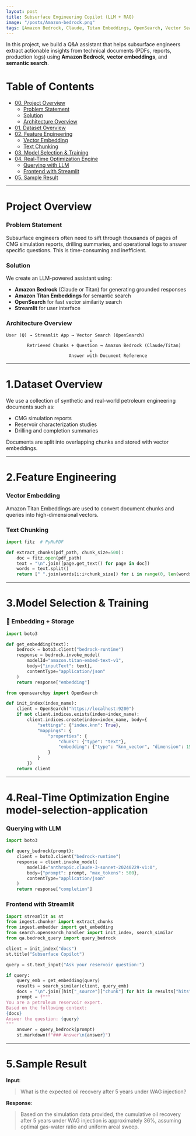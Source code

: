 ```yaml
---
layout: post
title: Subsurface Engineering Copilot (LLM + RAG)
image: "/posts/Amazon-bedrock.png"
tags: [Amazon Bedrock, Claude, Titan Embeddings, OpenSearch, Vector Search, RAG, LLM, Semantic Search, Prompt Engineering]
---
```


In this project, we build a Q&A assistant that helps subsurface engineers extract actionable insights from technical documents (PDFs, reports, production logs) using **Amazon Bedrock**, **vector embeddings**, and **semantic search**.


# Table of Contents

- [00. Project Overview](#overview-main)
    - [Problem Statement](#problem-statement)
    - [Solution](#problem-solution)
    - [Architecture Overview](#architecture-overview)
- [01. Dataset Overview](#data-overview)
- [02. Feature Engineering](#fe-overview)
    - [Vector Embedding](#vector-embedding)
    - [Text Chunking](#text-chunking)
- [03. Model Selection & Training](#model-selection-application)
- [04. Real-Time Optimization Engine](#real-time-opt-engine) 
    - [Querying with LLM](#query-llm)
    - [Frontend with Streamlit](#frontend-streamlit)
- [05. Sample Result](#sample-result)

---

# Project Overview <a name="overview-main"></a>

### Problem Statement  <a name="problem-statement"></a>
Subsurface engineers often need to sift through thousands of pages of CMG simulation reports, drilling summaries, and operational logs to answer specific questions. This is time-consuming and inefficient.

### Solution  <a name="problem-solution"></a>
We create an LLM-powered assistant using:
- **Amazon Bedrock** (Claude or Titan) for generating grounded responses
- **Amazon Titan Embeddings** for semantic search
- **OpenSearch** for fast vector similarity search
- **Streamlit** for user interface

### Architecture Overview <a name="architecture-overview"></a>
```
User (Q) → Streamlit App → Vector Search (OpenSearch)
                                ↓
        Retrieved Chunks + Question → Amazon Bedrock (Claude/Titan)
                                ↓
                        Answer with Document Reference
```

---

# 1.Dataset Overview <a name="data-overview"></a>

We use a collection of synthetic and real-world petroleum engineering documents such as:
- CMG simulation reports
- Reservoir characterization studies
- Drilling and completion summaries

Documents are split into overlapping chunks and stored with vector embeddings.

---

# 2.Feature Engineering <a name="fe-overview"></a>

### Vector Embedding <a name="vector-embedding"></a>
Amazon Titan Embeddings are used to convert document chunks and queries into high-dimensional vectors.

### Text Chunking <a name="text-chunking"></a>
```python
import fitz  # PyMuPDF

def extract_chunks(pdf_path, chunk_size=500):
    doc = fitz.open(pdf_path)
    text = "\n".join([page.get_text() for page in doc])
    words = text.split()
    return [" ".join(words[i:i+chunk_size]) for i in range(0, len(words), chunk_size)]
```

---

# 3.Model Selection & Training <a name="model-selection-application"></a> 

### 🔧 Embedding + Storage
```python
import boto3

def get_embedding(text):
    bedrock = boto3.client("bedrock-runtime")
    response = bedrock.invoke_model(
        modelId="amazon.titan-embed-text-v1",
        body={"inputText": text},
        contentType="application/json"
    )
    return response["embedding"]
```

```python
from opensearchpy import OpenSearch

def init_index(index_name):
    client = OpenSearch("https://localhost:9200")
    if not client.indices.exists(index=index_name):
        client.indices.create(index=index_name, body={
            "settings": {"index.knn": True},
            "mappings": {
                "properties": {
                    "chunk": {"type": "text"},
                    "embedding": {"type": "knn_vector", "dimension": 1536}
                }
            }
        })
    return client
```

---

# 4.Real-Time Optimization Engine model-selection-application <a name="real-time-opt-engine"></a>

### Querying with LLM <a name="query-llm"></a>
```python
import boto3

def query_bedrock(prompt):
    client = boto3.client("bedrock-runtime")
    response = client.invoke_model(
        modelId="anthropic.claude-3-sonnet-20240229-v1:0",
        body={"prompt": prompt, "max_tokens": 500},
        contentType="application/json"
    )
    return response["completion"]
```

### Frontend with Streamlit <a name="frontend-streamlit"></a>
```python
import streamlit as st
from ingest.chunker import extract_chunks
from ingest.embedder import get_embedding
from search.opensearch_handler import init_index, search_similar
from qa.bedrock_query import query_bedrock

client = init_index("docs")
st.title("Subsurface Copilot")

query = st.text_input("Ask your reservoir question:")

if query:
    query_emb = get_embedding(query)
    results = search_similar(client, query_emb)
    docs = "\n".join([hit["_source"]["chunk"] for hit in results["hits"]["hits"]])
    prompt = f"""
You are a petroleum reservoir expert.
Based on the following context:
{docs}
Answer the question: {query}
"""
    answer = query_bedrock(prompt)
    st.markdown(f"### Answer\n{answer}")
```

---

# 5.Sample Result <a name="sample-result"></a>
**Input**:
> What is the expected oil recovery after 5 years under WAG injection?

**Response**:
> Based on the simulation data provided, the cumulative oil recovery after 5 years under WAG injection is approximately 36%, assuming optimal gas-water ratio and uniform areal sweep.











